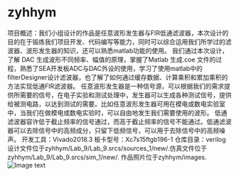 # zyhhym
项目概述：我们小组设计的作品是任意波形发生器与FIR低通滤波器，本次设计的目的在于锻炼我们项目开发、代码编写等能力，同时可以综合运用我们所学过的滤波器、波形发生器的知识，还可以熟悉matlab功能的使用。
我们通过本次设计，了解 DAC 生成波形不同频率、幅值的原理，掌握了Matlab 生成.coe 文件的过程，熟悉了SEA开发板ADC与DAC外设的使用，学习了使用matlab中的filterDesigner设计滤波器，也了解了如何通过缓存数据、计算乘积和累加乘积的方法实现低通FIR滤波器。
任意波形发生器是一种信号源，可以根据我们的需求提供所需要的信号，在电子实验和测试处理中，发生器可以生成各种测试信号，提供给被测电路，以达到测试的需要。比如任意波形发生器可用在模电或数电实验室中，当我们在做模电或数电实验时，可以自由地发生我们需要使用的波形。
低通滤波器容许低于截止频率的信号通过，而高于截止频率的信号不能通过。低通滤波器可以去除信号中的高频成分，只留下低频信号，可以用于去除信号中的高频噪声。
开发工具：Vivado2018.3
板卡型号：Xc7s15ftgb196-1
仓库目录：verilog设计文件位于zyhhym/Lab_9/Lab_9.srcs/sources_1/new/.仿真文件位于zyhhym/Lab_9/Lab_9.srcs/sim_1/new/.
         作品照片位于zyhhym/images.
![Image text](https://github.com/oozha/zyhhym/images/triangle.jpg)
